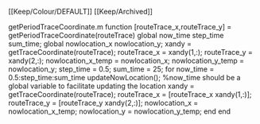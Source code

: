 [[Keep/Colour/DEFAULT]] [[Keep/Archived]] 

getPeriodTraceCoordinate.m
function [routeTrace_x,routeTrace_y] = getPeriodTraceCoordinate(routeTrace)
 global now_time step_time sum_time;
  global nowlocation_x nowlocation_y;
   xandy = getTraceCoordinate(routeTrace);
    routeTrace_x = xandy(1,:);
     routeTrace_y = xandy(2,:);
      nowlocation_x_temp = nowlocation_x;
       nowlocation_y_temp = nowlocation_y;
        step_time = 0.5;
         sum_time = 25;
          for now_time = 0.5:step_time:sum_time
           updateNowLocation(); %now_time should be a global variable to facilitate updating the
           location
            xandy = getTraceCoordinate(routeTrace);
             routeTrace_x = [routeTrace_x
              xandy(1,:)];
routeTrace_y = [routeTrace_y
 xandy(2,:)];
  nowlocation_x = nowlocation_x_temp;
   nowlocation_y = nowlocation_y_temp;
    end
    end
